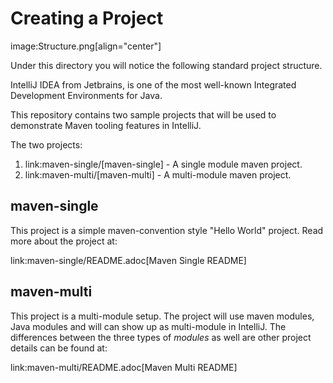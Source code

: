 # Creating a Project

image:Structure.png[align="center"]

Under this directory you will notice the following standard project structure.

IntelliJ IDEA from Jetbrains, is one of the most well-known Integrated Development Environments for Java.

This repository contains two sample projects that will be used to demonstrate Maven tooling features in IntelliJ.

The two projects:

1. link:maven-single/[maven-single] - A single module maven project.
2. link:maven-multi/[maven-multi] - A multi-module maven project.

## maven-single

This project is a simple maven-convention style "Hello World" project. Read more about the project at:

link:maven-single/README.adoc[Maven Single README]

## maven-multi

This project is a multi-module setup. The project will use maven modules, Java modules and will can show up as multi-module in IntelliJ. The differences between the three types of *modules* as well are other project details can be found at:

link:maven-multi/README.adoc[Maven Multi README]
